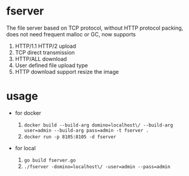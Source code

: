 # fserver
The file server based on TCP protocol, without HTTP protocol packing, does not need frequent malloc or GC, now supports
1. HTTP/1.1 HTTP/2 upload
2. TCP direct transmission
3. HTTP/ALL download
4. User defined file upload type
5. HTTP download support resize the image

# usage
* for docker  
    1. `docker build --build-arg domino=localhost\/ --build-arg user=admin --build-arg pass=admin -t fserver .`
    2. `docker run -p 8105:8105 -d fserver`

* for local
    1. `go build fserver.go`
    2. `./fserver -domino=localhost\/ -user=admin --pass=admin`



